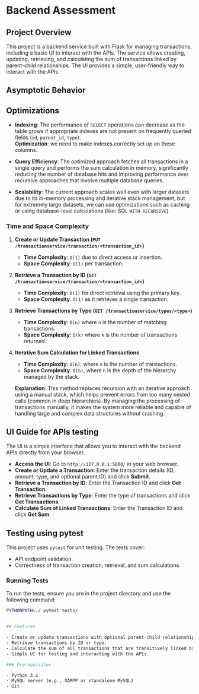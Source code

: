 # Backend Assessment

## Project Overview

This project is a backend service built with Flask for managing transactions, including a basic UI to interact with the APIs. The service allows creating, updating, retrieving, and calculating the sum of transactions linked by parent-child relationships. The UI provides a simple, user-friendly way to interact with the APIs.


## Asymptotic Behavior

## Optimizations

- **Indexing**: The performance of `SELECT` operations can decrease as the table grows if appropriate indexes are not present on frequently queried fields (`id`, `parent_id`, `type`).  
  **Optimization**: we need to make indexes correctly set up on these columns.

- **Query Efficiency**: The optimized approach fetches all transactions in a single query and performs the sum calculation in memory, significantly reducing the number of database hits and improving performance over recursive approaches that involve multiple database queries.

- **Scalability**: The current approach scales well even with larger datasets due to its in-memory processing and iterative stack management, but for extremely large datasets, we can use optimizations such as caching or using database-level calculations (like:  SQL `WITH RECURSIVE`).

### Time and Space Complexity

1. **Create or Update Transaction (`PUT /transactionservice/transaction/<transaction_id>`)**
   - **Time Complexity**: `O(1)` due to direct access or insertion.
   - **Space Complexity**: `O(1)` per transaction.

2. **Retrieve a Transaction by ID (`GET /transactionservice/transaction/<transaction_id>`)**
   - **Time Complexity**: `O(1)` for direct retrieval using the primary key.
   - **Space Complexity**: `O(1)` as it retrieves a single transaction.

3. **Retrieve Transactions by Type (`GET /transactionservice/types/<type>`)**
   - **Time Complexity**: `O(n)` where `n` is the number of matching transactions.
   - **Space Complexity**: `O(k)` where `k` is the number of transactions returned.

4. **Iterative Sum Calculation for Linked Transactions**
    - **Time Complexity**: `O(n)`, where `n` is the number of transactions.
    - **Space Complexity**: `O(h)`, where `h` is the depth of the hierarchy managed by the stack.

    **Explanation**: This method replaces recursion with an iterative approach using a manual stack, which helps prevent errors from too many nested calls (common in deep hierarchies). By managing the processing of transactions manually, it makes the system more reliable and capable of handling large and complex data structures without crashing.


## UI Guide for APIs testing

The UI is a simple interface that allows you to interact with the backend APIs directly from your browser.

- **Access the UI**: Go to `http://127.0.0.1:5000/` in your web browser.
- **Create or Update a Transaction**: Enter the transaction details (ID, amount, type, and optional parent ID) and click **Submit**.
- **Retrieve a Transaction by ID**: Enter the Transaction ID and click **Get Transaction**.
- **Retrieve Transactions by Type**: Enter the type of transactions and click **Get Transactions**.
- **Calculate Sum of Linked Transactions**: Enter the Transaction ID and click **Get Sum**.

## Testing using pytest

This project uses `pytest` for unit testing. The tests cover:
- API endpoint validation.
- Correctness of transaction creation, retrieval, and sum calculations.

### Running Tests

To run the tests, ensure you are in the project directory and use the following command:

```bash
PYTHONPATH=./ pytest tests/


## Features

- Create or update transactions with optional parent-child relationships.
- Retrieve transactions by ID or type.
- Calculate the sum of all transactions that are transitively linked by their parent ID.
- Simple UI for testing and interacting with the APIs.

### Prerequisites

- Python 3.x
- MySQL server (e.g., XAMPP or standalone MySQL)
- Git